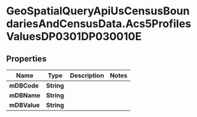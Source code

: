 # GeoSpatialQueryApiUsCensusBoundariesAndCensusData.Acs5ProfilesValuesDP0301DP030010E

## Properties

Name | Type | Description | Notes
------------ | ------------- | ------------- | -------------
**mDBCode** | **String** |  | 
**mDBName** | **String** |  | 
**mDBValue** | **String** |  | 



